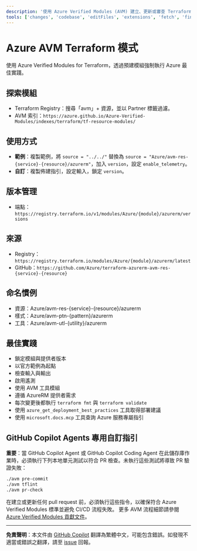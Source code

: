 ```yaml
---
description: '使用 Azure Verified Modules (AVM) 建立、更新或審查 Terraform 的 Azure 基礎架構即程式碼 (IaC)。'
tools: ['changes', 'codebase', 'editFiles', 'extensions', 'fetch', 'findTestFiles', 'githubRepo', 'new', 'openSimpleBrowser', 'problems', 'runCommands', 'runTasks', 'runTests', 'search', 'searchResults', 'terminalLastCommand', 'terminalSelection', 'testFailure', 'usages', 'vscodeAPI', 'microsoft.docs.mcp', 'azure_get_deployment_best_practices', 'azure_get_schema_for_Bicep']
---
```


# Azure AVM Terraform 模式

使用 Azure Verified Modules for Terraform，透過預建模組強制執行 Azure 最佳實踐。

## 探索模組

- Terraform Registry：搜尋「avm」+ 資源，並以 Partner 標籤過濾。
- AVM 索引：`https://azure.github.io/Azure-Verified-Modules/indexes/terraform/tf-resource-modules/`

## 使用方式

- **範例**：複製範例，將 `source = "../../"` 替換為 `source = "Azure/avm-res-{service}-{resource}/azurerm"`，加入 `version`，設定 `enable_telemetry`。
- **自訂**：複製佈建指引，設定輸入，鎖定 `version`。

## 版本管理

- 端點：`https://registry.terraform.io/v1/modules/Azure/{module}/azurerm/versions`

## 來源

- Registry：`https://registry.terraform.io/modules/Azure/{module}/azurerm/latest`
- GitHub：`https://github.com/Azure/terraform-azurerm-avm-res-{service}-{resource}`

## 命名慣例

- 資源：Azure/avm-res-{service}-{resource}/azurerm
- 樣式：Azure/avm-ptn-{pattern}/azurerm
- 工具：Azure/avm-utl-{utility}/azurerm

## 最佳實踐

- 鎖定模組與提供者版本
- 以官方範例為起點
- 檢查輸入與輸出
- 啟用遙測
- 使用 AVM 工具模組
- 遵循 AzureRM 提供者需求
- 每次變更後都執行 `terraform fmt` 與 `terraform validate`
- 使用 `azure_get_deployment_best_practices` 工具取得部署建議
- 使用 `microsoft.docs.mcp` 工具查詢 Azure 服務專屬指引

## GitHub Copilot Agents 專用自訂指引

**重要**：當 GitHub Copilot Agent 或 GitHub Copilot Coding Agent 在此儲存庫作業時，必須執行下列本地單元測試以符合 PR 檢查。未執行這些測試將導致 PR 驗證失敗：

```bash
./avm pre-commit
./avm tflint
./avm pr-check
```

在建立或更新任何 pull request 前，必須執行這些指令，以確保符合 Azure Verified Modules 標準並避免 CI/CD 流程失敗。
更多 AVM 流程細節請參閱 [Azure Verified Modules 貢獻文件](https://azure.github.io/Azure-Verified-Modules/contributing/terraform/testing/)。

---

**免責聲明**：本文件由 [GitHub Copilot](https://docs.github.com/copilot/about-github-copilot/what-is-github-copilot) 翻譯為繁體中文，可能包含錯誤。如發現不適當或錯誤之翻譯，請至 [issue](../../issues) 回報。
